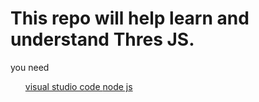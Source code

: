 <h1>This repo will help learn and understand Thres JS.</h1>
you need 
<ul>
<a href="https://code.visualstudio.com/"> visual studio code </a>
<a href="https://nodejs.org/en/">node js </a>
</ul>